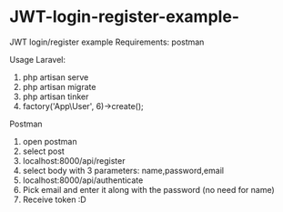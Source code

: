 # JWT-login-register-example-
JWT login/register example
Requirements: postman

Usage
Laravel:
1) php artisan serve
2) php artisan migrate
3) php artisan tinker
4) factory('App\User', 6)->create();

Postman
1) open postman
2) select post
3) localhost:8000/api/register
4) select body with 3 parameters: name,password,email
4) localhost:8000/api/authenticate
5) Pick email and enter it along with the password (no need for name)
6) Receive token :D
